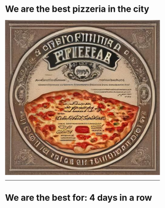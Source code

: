 # We are the best pizzeria in the city

![Certificate of the best pizzeria](photos/certificate.jpg)

--- 

# We are the best for: 4 days in a row